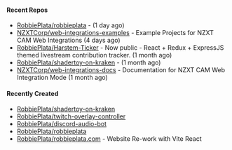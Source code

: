 #### Recent Repos

- [RobbiePlata/robbieplata](https://github.com/RobbiePlata/robbieplata) -  (1 day ago)
- [NZXTCorp/web-integrations-examples](https://github.com/NZXTCorp/web-integrations-examples) - Example Projects for NZXT CAM Web Integrations (4 days ago)
- [RobbiePlata/Harstem-Ticker](https://github.com/RobbiePlata/Harstem-Ticker) - Now public - React &#43; Redux &#43; ExpressJS themed livestream contribution tracker. (1 month ago)
- [RobbiePlata/shadertoy-on-kraken](https://github.com/RobbiePlata/shadertoy-on-kraken) -  (1 month ago)
- [NZXTCorp/web-integrations-docs](https://github.com/NZXTCorp/web-integrations-docs) - Documentation for NZXT CAM Web Integration Mode  (1 month ago)

#### Recently Created
- [RobbiePlata/shadertoy-on-kraken](https://github.com/RobbiePlata/shadertoy-on-kraken)
- [RobbiePlata/twitch-overlay-controller](https://github.com/RobbiePlata/twitch-overlay-controller)
- [RobbiePlata/discord-audio-bot](https://github.com/RobbiePlata/discord-audio-bot)
- [RobbiePlata/robbieplata](https://github.com/RobbiePlata/robbieplata)
- [RobbiePlata/robbieplata.com](https://github.com/RobbiePlata/robbieplata.com) - Website Re-work with Vite React

